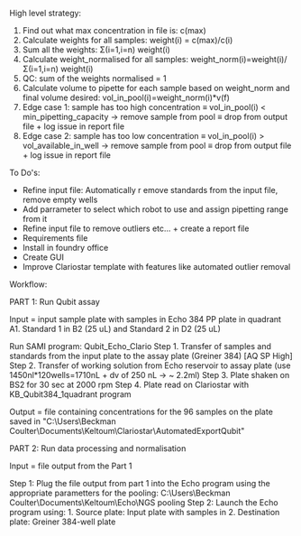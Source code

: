 High level strategy:
1. Find out what max concentration in file is: c(max)
2. Calculate weights for all samples: weight(i) = c(max)/c(i)
3. Sum all the weights: Σ(i=1,i=n) weight(i)
4. Calculate weight_normalised for all samples: weight_norm(i)=weight(i)/Σ(i=1,i=n) weight(i)
5. QC: sum of the weights normalised = 1 
6. Calculate volume to pipette for each sample based on weight_norm and final volume desired: vol_in_pool(i)=weight_norm(i)*v(f)
7. Edge case 1: sample has too high concentration ≡ vol_in_pool(i) < min_pipetting_capacity → remove sample from pool ≡ drop from output file + log issue in report file
8. Edge case 2: sample has too low concentration ≡ vol_in_pool(i) > vol_available_in_well → remove sample from pool ≡ drop from output file + log issue in report file

To Do's:
- Refine input file: Automatically r emove standards from the input file, remove empty wells 
- Add parrameter to select which robot to use and assign pipetting range from it 
- Refine input file to remove outliers etc... + create a report file 
- Requirements file
- Install in foundry office 
- Create GUI 
- Improve Clariostar template with features like automated outlier removal 

Workflow:

PART 1: Run Qubit assay

Input = input sample plate with samples in Echo 384 PP plate in quadrant A1. Standard 1 in B2 (25 uL) and Standard 2 in D2 (25 uL)

Run SAMI program: Qubit_Echo_Clario
Step 1. Transfer of samples and standards from the input plate to the assay plate (Greiner 384) [AQ SP High]
Step 2. Transfer of working solution from Echo reservoir to assay plate (use 1450nl*120wells=1710nL + dv of 250 nL -> ~ 2.2ml)
Step 3. Plate shaken on BS2 for 30 sec at 2000 rpm 
Step 4. Plate read on Clariostar with KB_Qubit384_1quadrant program

Output = file containing concentrations for the 96 samples on the plate saved in "C:\Users\Beckman Coulter\Documents\Keltoum\Clariostar\AutomatedExportQubit"

PART 2: Run data processing and normalisation 

Input = file output from the Part 1

Step 1: Plug the file output from part 1 into the Echo program using the appropriate parametters for the pooling: C:\Users\Beckman Coulter\Documents\Keltoum\Echo\NGS pooling
Step 2: Launch the Echo program using:
    1. Source plate: Input plate with samples in 
    2. Destination plate: Greiner 384-well plate 








